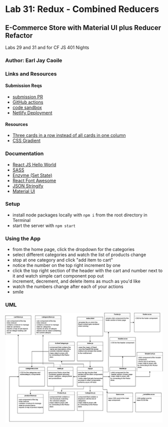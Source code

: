# Lab 31: Redux - Combined Reducers

## E-Commerce Store with Material UI plus Reducer Refactor

Labs 29 and 31 and for CF JS 401 Nights

### Author: Earl Jay Caoile

### Links and Resources

#### Submission Reqs

- [submission PR](https://github.com/earljay-caoile-401-advanced-javascript/redux-ecommerce/pull/2)
- [GitHub actions](https://github.com/earljay-caoile-401-advanced-javascript/redux-ecommerce/actions)
- [code sandbox](https://codesandbox.io/s/github/earljay-caoile-401-advanced-javascript/redux-ecommerce/tree/lab-31)
- [Netlify Deployment](https://nifty-goodall-fcbfde.netlify.app/)

#### Resources

- [Three cards in a row instead of all cards in one column](https://stackoverflow.com/questions/51595156/three-cards-in-a-row-instead-of-all-cards-in-one-column)
- [CSS Gradient](https://cssgradient.io/)

### Documentation

- [React JS Hello World](https://reactjs.org/docs/hello-world.html)
- [SASS](https://sass-lang.com/)
- [Enzyme (Set State)](https://enzymejs.github.io/enzyme/docs/api/ReactWrapper/setState.html)
- [React Font Awesome](https://github.com/FortAwesome/react-fontawesome)
- [JSON Stringify](https://developer.mozilla.org/en-US/docs/Web/JavaScript/Reference/Global_Objects/JSON/stringify)
- [Material UI](https://material-ui.com)

### Setup

- install node packages locally with `npm i` from the root directory in Terminal
- start the server with `npm start`

### Using the App

- from the home page, click the dropdown for the categories
- select different categories and watch the list of products change
- stop at one category and click "add item to cart"
- notice the number on the top right increment by one
- click the top right section of the header with the cart and number next to it and watch simple cart component
  pop out
- increment, decrement, and delete items as much as you'd like
- watch the numbers change after each of your actions
- smile

### UML

![UML Image](lab-31-uml.png)
